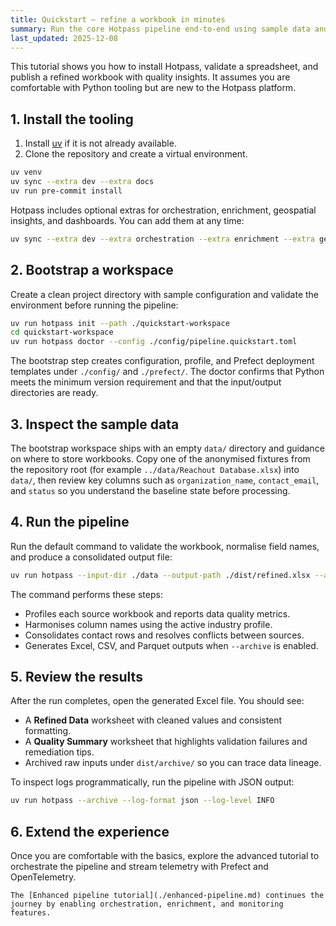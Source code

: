 ```yaml
---
title: Quickstart — refine a workbook in minutes
summary: Run the core Hotpass pipeline end-to-end using sample data and explore the generated outputs.
last_updated: 2025-12-08
---
```


This tutorial shows you how to install Hotpass, validate a spreadsheet, and publish a refined workbook with quality insights. It assumes you are comfortable with Python tooling but are new to the Hotpass platform.

## 1. Install the tooling

1. Install [uv](https://docs.astral.sh/uv/getting-started/installation/) if it is not already available.
2. Clone the repository and create a virtual environment.

```bash
uv venv
uv sync --extra dev --extra docs
uv run pre-commit install
```

Hotpass includes optional extras for orchestration, enrichment, geospatial insights, and dashboards. You can add them at any time:

```bash
uv sync --extra dev --extra orchestration --extra enrichment --extra geospatial --extra dashboards
```

## 2. Bootstrap a workspace

Create a clean project directory with sample configuration and validate the environment before
running the pipeline:

```bash
uv run hotpass init --path ./quickstart-workspace
cd quickstart-workspace
uv run hotpass doctor --config ./config/pipeline.quickstart.toml
```

The bootstrap step creates configuration, profile, and Prefect deployment templates under
`./config/` and `./prefect/`. The doctor confirms that Python meets the minimum version
requirement and that the input/output directories are ready.

## 3. Inspect the sample data

The bootstrap workspace ships with an empty `data/` directory and guidance on where to store workbooks. Copy one of the anonymised fixtures from the repository root (for example `../data/Reachout Database.xlsx`) into `data/`, then review key columns such as `organization_name`, `contact_email`, and `status` so you understand the baseline state before processing.

## 4. Run the pipeline

Run the default command to validate the workbook, normalise field names, and produce a consolidated output file:

```bash
uv run hotpass --input-dir ./data --output-path ./dist/refined.xlsx --archive
```

The command performs these steps:

- Profiles each source workbook and reports data quality metrics.
- Harmonises column names using the active industry profile.
- Consolidates contact rows and resolves conflicts between sources.
- Generates Excel, CSV, and Parquet outputs when `--archive` is enabled.

## 5. Review the results

After the run completes, open the generated Excel file. You should see:

- A **Refined Data** worksheet with cleaned values and consistent formatting.
- A **Quality Summary** worksheet that highlights validation failures and remediation tips.
- Archived raw inputs under `dist/archive/` so you can trace data lineage.

To inspect logs programmatically, run the pipeline with JSON output:

```bash
uv run hotpass --archive --log-format json --log-level INFO
```

## 6. Extend the experience

Once you are comfortable with the basics, explore the advanced tutorial to orchestrate the pipeline and stream telemetry with Prefect and OpenTelemetry.

```{seealso}
The [Enhanced pipeline tutorial](./enhanced-pipeline.md) continues the journey by enabling orchestration, enrichment, and monitoring features.
```
